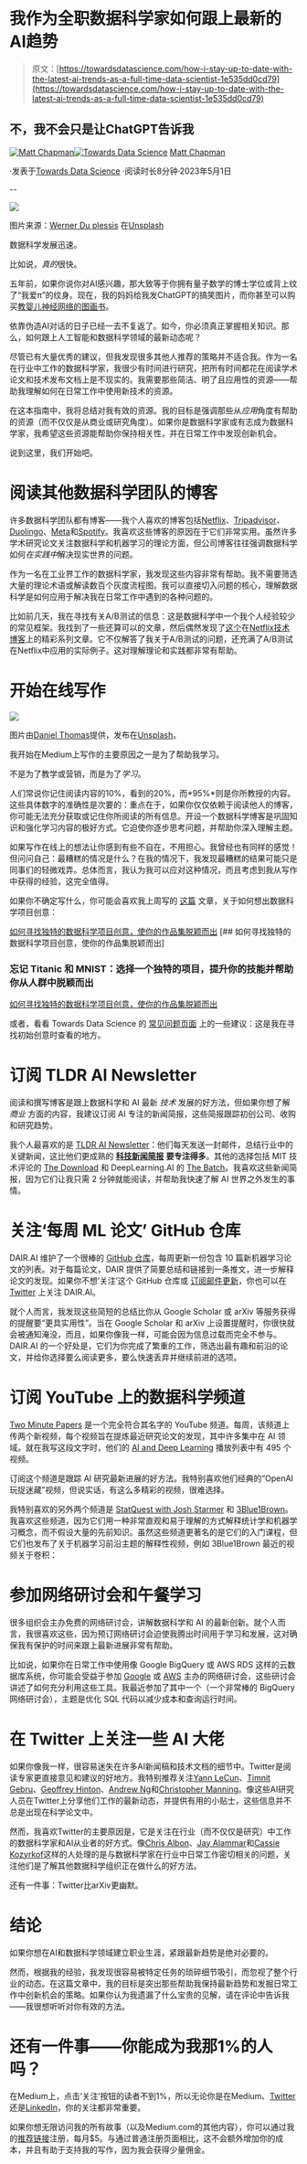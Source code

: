 # 我作为全职数据科学家如何跟上最新的AI趋势

> 原文：[https://towardsdatascience.com/how-i-stay-up-to-date-with-the-latest-ai-trends-as-a-full-time-data-scientist-1e535dd0cd79](https://towardsdatascience.com/how-i-stay-up-to-date-with-the-latest-ai-trends-as-a-full-time-data-scientist-1e535dd0cd79)

## 不，我不会只是让ChatGPT告诉我

[](https://medium.com/@mattchapmanmsc?source=post_page-----1e535dd0cd79--------------------------------)[![Matt Chapman](../Images/7511deb8d9ed408ece21031f6614c532.png)](https://medium.com/@mattchapmanmsc?source=post_page-----1e535dd0cd79--------------------------------)[](https://towardsdatascience.com/?source=post_page-----1e535dd0cd79--------------------------------)[![Towards Data Science](../Images/a6ff2676ffcc0c7aad8aaf1d79379785.png)](https://towardsdatascience.com/?source=post_page-----1e535dd0cd79--------------------------------) [Matt Chapman](https://medium.com/@mattchapmanmsc?source=post_page-----1e535dd0cd79--------------------------------)

·发表于[Towards Data Science](https://towardsdatascience.com/?source=post_page-----1e535dd0cd79--------------------------------) ·阅读时长8分钟·2023年5月1日

--

![](../Images/7ccd5b873d87f539b0f19135f204fbe9.png)

图片来源：[Werner Du plessis](https://unsplash.com/@werner01) 在[Unsplash](https://unsplash.com/photos/6dDHofabCQ8)

数据科学发展迅速。

比如说，*真的*很快。

五年前，如果你说你对AI感兴趣，那大致等于你拥有量子数学的博士学位或背上纹了“我爱π”的纹身。现在，我的妈妈给我发ChatGPT的搞笑图片，而你甚至可以购买[教婴儿神经网络的图画书](https://www.amazon.co.uk/Neural-Networks-Babies-Baby-University/dp/1492671207)。

依靠伪造AI对话的日子已经一去不复返了。如今，你必须真正掌握相关知识。那么，如何跟上人工智能和数据科学领域的最新动态呢？

尽管已有大量优秀的建议，但我发现很多其他人推荐的策略并不适合我。作为一名在行业中工作的数据科学家，我很少有时间进行研究，把所有时间都花在阅读学术论文和技术发布文档上是不现实的。我需要那些简洁、明了且应用性的资源——帮助我理解如何在日常工作中使用新技术的资源。

在这本指南中，我将总结对我有效的资源。我的目标是强调那些从*应用*角度有帮助的资源（而不仅仅是从商业或研究角度）。如果你是数据科学家或有志成为数据科学家，我希望这些资源能帮助你保持相关性，并在日常工作中发现创新机会。

说到这里，我们开始吧。

# 阅读其他数据科学团队的博客

许多数据科学团队都有博客——我个人喜欢的博客包括[Netflix](https://netflixtechblog.com/)、[Tripadvisor](https://www.tripadvisor.com/engineering/)、[Duolingo](https://blog.duolingo.com/tag/engineering/)、[Meta](https://medium.com/meta-analytics)和[Spotify](https://engineering.atspotify.com/category/data-science/)。我喜欢这些博客的原因在于它们非常实用。虽然许多学术研究论文关注数据科学和机器学习的理论方面，但公司博客往往强调数据科学如何*在实践中*解决现实世界的问题。

作为一名在工业界工作的数据科学家，我发现这些内容非常有帮助。我不需要筛选大量的理论术语或解读数百个灰度流程图。我可以直接切入问题的核心，理解数据科学是如何应用于解决我在日常工作中遇到的各种问题的。

比如前几天，我在寻找有关A/B测试的信息：这是数据科学中一个我个人经验较少的常见框架。我找到了一些还算可以的文章，然后偶然发现了[这个](https://netflixtechblog.com/decision-making-at-netflix-33065fa06481)在[Netflix技术博客](https://netflixtechblog.medium.com/)上的精彩系列文章。它不仅解答了我关于A/B测试的问题，还充满了A/B测试在Netflix中应用的实际例子。这对理解理论和实践都非常有帮助。

# 开始在线写作

![](../Images/da2b9e7271057a2410650fe4a12ba017.png)

图片由[Daniel Thomas](https://unsplash.com/@soy_danielthomas)提供，发布在[Unsplash](https://unsplash.com/photos/6_NXEMZbUq0)。

我开始在Medium上写作的主要原因之一是为了帮助我学习。

不是为了教学或营销，而是为了*学习*。

人们常说你记住阅读内容的10%，看到的20%，而*95%*则是你所教授的内容。这些具体数字的准确性是次要的：重点在于，如果你仅仅依赖于阅读他人的博客，你可能无法充分获取或记住你所阅读的所有信息。开设一个数据科学博客是巩固知识和强化学习内容的极好方式。它迫使你逐步思考问题，并帮助你深入理解主题。

如果写作在线上的想法让你感到有些不自在，不用担心。我曾经也有同样的感觉！但问问自己：最糟糕的情况是什么？在我的情况下，我发现最糟糕的结果可能只是同事们的轻微戏弄。总体而言，我认为我可以应对这种情况，而且考虑到我从写作中获得的经验，这完全值得。

如果你不确定写什么，你可能会喜欢我上周写的 [这篇](https://medium.com/p/1c2ddfdbefa6) 文章，关于如何想出数据科学项目创意：

[如何寻找独特的数据科学项目创意，使你的作品集脱颖而出](https://towardsdatascience.com/how-to-find-unique-data-science-project-ideas-that-make-your-portfolio-stand-out-1c2ddfdbefa6?source=post_page-----1e535dd0cd79--------------------------------) [## 如何寻找独特的数据科学项目创意，使你的作品集脱颖而出]

### 忘记 Titanic 和 MNIST：选择一个独特的项目，提升你的技能并帮助你从人群中脱颖而出

[如何寻找独特的数据科学项目创意，使你的作品集脱颖而出](https://towardsdatascience.com/how-to-find-unique-data-science-project-ideas-that-make-your-portfolio-stand-out-1c2ddfdbefa6?source=post_page-----1e535dd0cd79--------------------------------)

或者，看看 Towards Data Science 的 [常见问题页面](/writers-faq-462571b65b35#6059) 上的一些建议：这是我在寻找初始创意时查看的地方。

# 订阅 TLDR AI Newsletter

阅读和撰写博客是跟上数据科学和 AI 最新 *技术* 发展的好方法，但如果你想了解 *商业* 方面的内容，我建议订阅 AI 专注的新闻简报，这些简报跟踪初创公司、收购和研究趋势。

我个人最喜欢的是 [TLDR AI Newsletter](https://tldr.tech/ai)：他们每天发送一封邮件，总结行业中的关键新闻，这比他们更成熟的 [**科技新闻简报**](https://tldr.tech/) **要专注得多**。其他的选择包括 MIT 技术评论的 [The Download](https://www.technologyreview.com/collection/the-download/) 和 DeepLearning.AI 的 [The Batch](https://www.deeplearning.ai/the-batch/)。我喜欢这些新闻简报，因为它们让我只需 2 分钟就能阅读，并帮助我快速了解 AI 世界之外发生的事情。

# 关注‘每周 ML 论文’ GitHub 仓库

DAIR.AI 维护了一个很棒的 [GitHub 仓库](https://github.com/dair-ai/ML-Papers-of-the-Week)，每周更新一份包含 10 篇新机器学习论文的列表。对于每篇论文，DAIR 提供了简要总结和链接到一条推文，进一步解释论文的发现。如果你不想‘关注’这个 GitHub 仓库或 [订阅邮件更新](https://docs.github.com/en/repositories/managing-your-repositorys-settings-and-features/managing-repository-settings/about-email-notifications-for-pushes-to-your-repository)，你也可以在 [Twitter](https://twitter.com/dair_ai) 上关注 DAIR.AI。

就个人而言，我发现这些简短的总结比你从 Google Scholar 或 arXiv 等服务获得的提醒要“更具实用性”。当在 Google Scholar 和 arXiv 上设置提醒时，你很快就会被通知淹没，而且，如果你像我一样，可能会因为信息过载而完全不参与。DAIR.AI 的一个好处是，它们为你完成了繁重的工作，筛选出最有趣和前沿的论文，并给你选择要么阅读更多，要么快速丢弃并继续前进的选项。

# 订阅 YouTube 上的数据科学频道

[Two Minute Papers](https://www.youtube.com/@TwoMinutePapers/featured) 是一个完全符合其名字的 YouTube 频道。每周，该频道上传两个新视频，每个视频旨在提炼最近研究论文的发现，其中许多集中在 AI 领域。就在我写这段文字时，他们的 [AI and Deep Learning](https://www.youtube.com/playlist?list=PLujxSBD-JXglGL3ERdDOhthD3jTlfudC2) 播放列表中有 495 个视频。

订阅这个频道是跟踪 AI 研究最新进展的好方法。我特别喜欢他们经典的“OpenAI 玩捉迷藏”视频，但说实话，有这么多精彩的视频，很难选择。

我特别喜欢的另外两个频道是 [StatQuest with Josh Starmer](https://www.youtube.com/user/joshstarmer) 和 [3Blue1Brown](https://www.youtube.com/c/3blue1brown)。我喜欢这些频道，因为它们用一种非常直观和易于理解的方式解释统计学和机器学习概念，而不假设大量的先前知识。虽然这些频道更著名的是它们的入门课程，但它们也发布了关于机器学习前沿主题的解释性视频，例如 3Blue1Brown 最近的视频关于卷积：

# 参加网络研讨会和午餐学习

很多组织会主办免费的网络研讨会，讲解数据科学和 AI 的最新创新。就个人而言，我很喜欢这些，因为预订网络研讨会迫使我腾出时间用于学习和发展，这对确保我有保护的时间来跟上最新进展非常有帮助。

比如说，如果你在日常工作中使用像 Google BigQuery 或 AWS RDS 这样的云数据库系统，你可能会受益于参加 [Google](https://cloud.google.com/events?hl=en) 或 [AWS](https://aws.amazon.com/events/) 主办的网络研讨会，这些研讨会讲述了如何充分利用这些工具。我最近参加了其中一个（一个非常棒的 BigQuery 网络研讨会），主题是优化 SQL 代码以减少成本和查询运行时间。

# 在 Twitter 上关注一些 AI 大佬

如果你像我一样，很容易迷失在许多AI新闻稿和技术文档的细节中。Twitter是阅读专家更直接意见和建议的好地方。我特别推荐关注[Yann LeCun](https://twitter.com/ylecun)、[Timnit Gebru](https://twitter.com/timnitGebru?ref_src=twsrc%5Egoogle%7Ctwcamp%5Eserp%7Ctwgr%5Eauthor)、[Geoffrey Hinton](https://twitter.com/geoffreyhinton)、[Andrew Ng](https://twitter.com/AndrewYNg)和[Christopher Manning](https://twitter.com/chrmanning)。像这些AI研究人员在Twitter上分享他们工作的最新动态，并提供有用的小贴士，这些信息并不总是出现在科学论文中。

然而，我喜欢Twitter的主要原因是，它是关注在行业（而不仅仅是研究）中工作的数据科学家和AI从业者的好方式。像[Chris Albon](https://twitter.com/chrisalbon)、[Jay Alammar](https://twitter.com/jayalammar?lang=en)和[Cassie Kozyrkof](https://twitter.com/quaesita?ref_src=twsrc%5Egoogle%7Ctwcamp%5Eserp%7Ctwgr%5Eauthor)这样的人处理的是与数据科学家在行业中日常工作密切相关的问题，关注他们是了解其他数据科学组织正在做什么的好方法。

还有一件事：Twitter比arXiv更幽默。

# 结论

如果你想在AI和数据科学领域建立职业生涯，紧跟最新趋势是绝对必要的。

然而，根据我的经验，我发现很容易被特定任务的琐碎细节吸引，而忽视了整个行业的动态。在这篇文章中，我的目标是突出那些帮助我保持最新趋势和发掘日常工作中创新机会的策略。如果你认为我遗漏了什么宝贵的见解，请在评论中告诉我——我很想听听对你有效的方法。

# 还有一件事——你能成为我那1%的人吗？

在Medium上，点击‘关注’按钮的读者不到1%，所以无论你是在Medium、[Twitter](https://twitter.com/matt_chapma)还是[LinkedIn](https://www.linkedin.com/in/matt-chapman-ba8488118/)，你的关注都非常重要。

如果你想无限访问我的所有故事（以及Medium.com的其他内容），你可以通过我的[推荐链接](https://medium.com/@mattchapmanmsc/membership)注册，每月$5。与通过普通注册页面相比，这不会额外增加你的成本，并且有助于支持我的写作，因为我会获得少量佣金。
